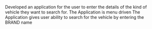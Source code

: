 Developed an application for the user to enter the details of the kind of vehicle they want to search for.
The Application is menu driven
The Application gives user ability to search for the vehicle by entering the BRAND name
